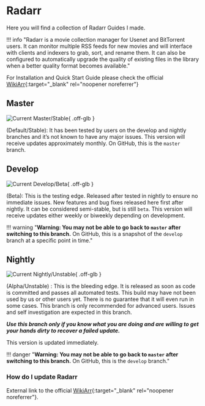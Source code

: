 # Radarr

Here you will find a collection of Radarr Guides I made.

!!! info "Radarr is a movie collection manager for Usenet and BitTorrent users. It can monitor multiple RSS feeds for new movies and will interface with clients and indexers to grab, sort, and rename them. It can also be configured to automatically upgrade the quality of existing files in the library when a better quality format becomes available."

For Installation and Quick Start Guide please check the official [WikiArr](https://wiki.servarr.com/en/radarr){:target="_blank" rel="noopener noreferrer"}

## Master

![Current Master/Stable](https://img.shields.io/badge/dynamic/json?color=4051B5&style=for-the-badge&label=Master&query=%24%5B0%5D.version&url=https://radarr.servarr.com/v1/update/master/changes){ .off-glb }

(Default/Stable): It has been tested by users on the develop and nightly branches and it’s not known to have any major issues. This version will receive updates approximately monthly. On GitHub, this is the `master` branch.

## Develop

![Current Develop/Beta](https://img.shields.io/badge/dynamic/json?color=4051B5&style=for-the-badge&label=Develop&query=%24%5B0%5D.version&url=https://radarr.servarr.com/v1/update/develop/changes){ .off-glb }

(Beta): This is the testing edge. Released after tested in nightly to ensure no immediate issues. New features and bug fixes released here first after nightly. It can be considered semi-stable, but is still `beta`. This version will receive updates either weekly or biweekly depending on development.

!!! warning "**Warning: You may not be able to go back to `master` after switching to this branch.** On GitHub, this is a snapshot of the `develop` branch at a specific point in time."

## Nightly

![Current Nightly/Unstable](https://img.shields.io/badge/dynamic/json?color=4051B5&style=for-the-badge&label=Nightly&query=%24%5B0%5D.version&url=https://radarr.servarr.com/v1/update/nightly/changes){ .off-glb }

(Alpha/Unstable) : This is the bleeding edge. It is released as soon as code is committed and passes all automated tests. This build may have not been used by us or other users yet. There is no guarantee that it will even run in some cases. This branch is only recommended for advanced users. Issues and self investigation are expected in this branch.

***Use this branch only if you know what you are doing and are willing to get your hands dirty to recover a failed update.***

This version is updated immediately.

!!! danger "**Warning: You may not be able to go back to `master` after switching to this branch.** On GitHub, this is the `develop` branch."

### How do I update Radarr

External link to the official [WikiArr](https://wiki.servarr.com/en/radarr/faq#how-do-i-update-radarr){:target="_blank" rel="noopener noreferrer"}.
